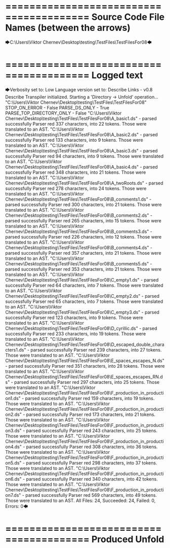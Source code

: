 ========================================
Source Code File Names (between the arrows)
========================================

🡆C:\Users\Viktor Chernev\Desktop\testing\TestFiles\TestFilesFor08🡄

========================================
Logged text
========================================

🡆Verbosity set to: Low
Language version set to: Describe Links - v0.8
Describe Transpiler initialized.
Starting a 'Directory -> Unfold' operation...
"C:\Users\Viktor Chernev\Desktop\testing\TestFiles\TestFilesFor08"
STOP_ON_ERROR - False
PARSE_DS_ONLY - True
PARSE_TOP_DIRECTORY_ONLY - False
"C:\Users\Viktor Chernev\Desktop\testing\TestFiles\TestFilesFor08\A_basic1.ds" - parsed successfully
Parser red 337 characters, into 22 tokens.
Those were translated to an AST.
"C:\Users\Viktor Chernev\Desktop\testing\TestFiles\TestFilesFor08\A_basic2.ds" - parsed successfully
Parser red 133 characters, into 9 tokens.
Those were translated to an AST.
"C:\Users\Viktor Chernev\Desktop\testing\TestFiles\TestFilesFor08\A_basic3.ds" - parsed successfully
Parser red 94 characters, into 9 tokens.
Those were translated to an AST.
"C:\Users\Viktor Chernev\Desktop\testing\TestFiles\TestFilesFor08\A_basic4.ds" - parsed successfully
Parser red 348 characters, into 21 tokens.
Those were translated to an AST.
"C:\Users\Viktor Chernev\Desktop\testing\TestFiles\TestFilesFor08\A_twoRoots.ds" - parsed successfully
Parser red 278 characters, into 24 tokens.
Those were translated to an AST.
"C:\Users\Viktor Chernev\Desktop\testing\TestFiles\TestFilesFor08\B_comments1.ds" - parsed successfully
Parser red 300 characters, into 21 tokens.
Those were translated to an AST.
"C:\Users\Viktor Chernev\Desktop\testing\TestFiles\TestFilesFor08\B_comments2.ds" - parsed successfully
Parser red 265 characters, into 15 tokens.
Those were translated to an AST.
"C:\Users\Viktor Chernev\Desktop\testing\TestFiles\TestFilesFor08\B_comments3.ds" - parsed successfully
Parser red 226 characters, into 12 tokens.
Those were translated to an AST.
"C:\Users\Viktor Chernev\Desktop\testing\TestFiles\TestFilesFor08\B_comments4.ds" - parsed successfully
Parser red 357 characters, into 21 tokens.
Those were translated to an AST.
"C:\Users\Viktor Chernev\Desktop\testing\TestFiles\TestFilesFor08\B_comments5.ds" - parsed successfully
Parser red 353 characters, into 21 tokens.
Those were translated to an AST.
"C:\Users\Viktor Chernev\Desktop\testing\TestFiles\TestFilesFor08\C_empty1.ds" - parsed successfully
Parser red 64 characters, into 7 tokens.
Those were translated to an AST.
"C:\Users\Viktor Chernev\Desktop\testing\TestFiles\TestFilesFor08\C_empty2.ds" - parsed successfully
Parser red 65 characters, into 7 tokens.
Those were translated to an AST.
"C:\Users\Viktor Chernev\Desktop\testing\TestFiles\TestFilesFor08\C_empty3.ds" - parsed successfully
Parser red 123 characters, into 9 tokens.
Those were translated to an AST.
"C:\Users\Viktor Chernev\Desktop\testing\TestFiles\TestFilesFor08\D_cyrillic.ds" - parsed successfully
Parser red 233 characters, into 19 tokens.
Those were translated to an AST.
"C:\Users\Viktor Chernev\Desktop\testing\TestFiles\TestFilesFor08\D_escaped_double_characters1.ds" - parsed successfully
Parser red 239 characters, into 27 tokens.
Those were translated to an AST.
"C:\Users\Viktor Chernev\Desktop\testing\TestFiles\TestFilesFor08\E_spaces_escapes_N.ds" - parsed successfully
Parser red 351 characters, into 28 tokens.
Those were translated to an AST.
"C:\Users\Viktor Chernev\Desktop\testing\TestFiles\TestFilesFor08\E_spaces_escapes_RN.ds" - parsed successfully
Parser red 297 characters, into 25 tokens.
Those were translated to an AST.
"C:\Users\Viktor Chernev\Desktop\testing\TestFiles\TestFilesFor08\F_production_in_production1.ds" - parsed successfully
Parser red 159 characters, into 19 tokens.
Those were translated to an AST.
"C:\Users\Viktor Chernev\Desktop\testing\TestFiles\TestFilesFor08\F_production_in_production2.ds" - parsed successfully
Parser red 173 characters, into 21 tokens.
Those were translated to an AST.
"C:\Users\Viktor Chernev\Desktop\testing\TestFiles\TestFilesFor08\F_production_in_production3.ds" - parsed successfully
Parser red 243 characters, into 25 tokens.
Those were translated to an AST.
"C:\Users\Viktor Chernev\Desktop\testing\TestFiles\TestFilesFor08\F_production_in_production4.ds" - parsed successfully
Parser red 308 characters, into 36 tokens.
Those were translated to an AST.
"C:\Users\Viktor Chernev\Desktop\testing\TestFiles\TestFilesFor08\F_production_in_production5.ds" - parsed successfully
Parser red 298 characters, into 37 tokens.
Those were translated to an AST.
"C:\Users\Viktor Chernev\Desktop\testing\TestFiles\TestFilesFor08\F_production_in_production6.ds" - parsed successfully
Parser red 340 characters, into 42 tokens.
Those were translated to an AST.
"C:\Users\Viktor Chernev\Desktop\testing\TestFiles\TestFilesFor08\F_production_in_production7.ds" - parsed successfully
Parser red 569 characters, into 49 tokens.
Those were translated to an AST.
All Files: 24, Succeeded: 24, Failed: 0, Errors: 0🡄

========================================
Produced Unfold
========================================

